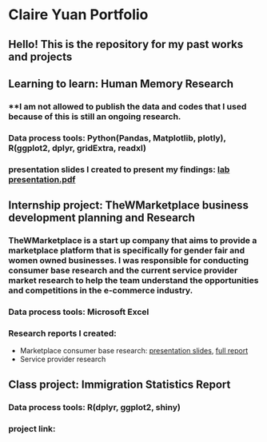 # Claire Yuan Portfolio
## Hello! This is the repository for my past works and projects

## Learning to learn: Human Memory Research 
### **I am not allowed to publish the data and codes that I used because of this is still an ongoing research. 
### Data process tools: Python(Pandas, Matplotlib, plotly), R(ggplot2, dplyr, gridExtra, readxl) 
### presentation slides I created to present my findings: [lab presentation.pdf](https://github.com/yuany32/ClaireYuanPortfolio/blob/main/lab%20presentation.pdf)

## Internship project: TheWMarketplace business development planning and Research
### TheWMarketplace is a start up company that aims to provide a marketplace platform that is specifically for gender fair and women owned businesses. I was responsible for conducting consumer base research and the current service provider market research to help the team understand the opportunities and competitions in the e-commerce industry. 
### Data process tools: Microsoft Excel
### Research reports I created:
- Marketplace consumer base research: [presentation slides](https://github.com/yuany32/ClaireYuanPortfolio/blob/main/The%20WMarketplace%20research%20project%201.pdf), [full report]()
- Service provider research

## Class project: Immigration Statistics Report
### Data process tools: R(dplyr, ggplot2, shiny)
### project link: 


